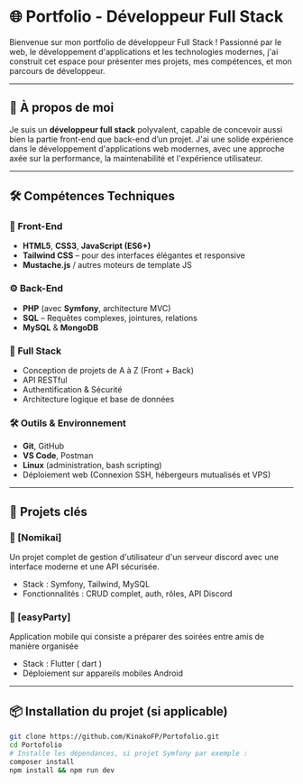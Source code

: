 # 🌐 Portfolio - Développeur Full Stack

Bienvenue sur mon portfolio de développeur Full Stack ! Passionné par le web, le développement d'applications et les technologies modernes, j'ai construit cet espace pour présenter mes projets, mes compétences, et mon parcours de développeur.

---

## 🚀 À propos de moi

Je suis un **développeur full stack** polyvalent, capable de concevoir aussi bien la partie front-end que back-end d’un projet. J'ai une solide expérience dans le développement d'applications web modernes, avec une approche axée sur la performance, la maintenabilité et l'expérience utilisateur.

---

## 🛠️ Compétences Techniques

### 🧱 Front-End
- **HTML5**, **CSS3**, **JavaScript (ES6+)**
- **Tailwind CSS** – pour des interfaces élégantes et responsive
- **Mustache.js** / autres moteurs de template JS

### ⚙️ Back-End
- **PHP** (avec **Symfony**, architecture MVC)
- **SQL** – Requêtes complexes, jointures, relations
- **MySQL** & **MongoDB**

### 💼 Full Stack
- Conception de projets de A à Z (Front + Back)
- API RESTful
- Authentification & Sécurité
- Architecture logique et base de données

### 🛠️ Outils & Environnement
- **Git**, GitHub
- **VS Code**, Postman
- **Linux** (administration, bash scripting)
- Déploiement web (Connexion SSH, hébergeurs mutualisés et VPS)

---

## 📂 Projets clés

### 🔧 [Nomikai]
Un projet complet de gestion d'utilisateur d'un serveur discord avec une interface moderne et une API sécurisée.

- Stack : Symfony, Tailwind, MySQL
- Fonctionnalités : CRUD complet, auth, rôles, API Discord

### 📱 [easyParty]
Application mobile qui consiste a préparer des soirées entre amis de manière organisée

- Stack : Flutter ( dart )
- Déploiement sur appareils mobiles Android

---

## 📦 Installation du projet (si applicable)

```bash
git clone https://github.com/KinakoFP/Portofolio.git
cd Portofolio
# Installe les dépendances, si projet Symfony par exemple :
composer install
npm install && npm run dev
